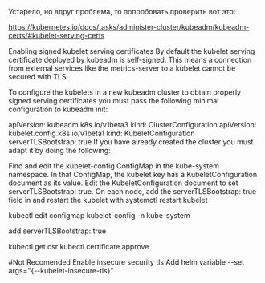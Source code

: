 Устарело, но вдруг проблема, то попробовать проверить вот это:

https://kubernetes.io/docs/tasks/administer-cluster/kubeadm/kubeadm-certs/#kubelet-serving-certs

Enabling signed kubelet serving certificates By default the kubelet serving certificate deployed by kubeadm is self-signed. This means a connection from external services like the metrics-server to a kubelet cannot be secured with TLS.

To configure the kubelets in a new kubeadm cluster to obtain properly signed serving certificates you must pass the following minimal configuration to kubeadm init:

apiVersion: kubeadm.k8s.io/v1beta3 kind: ClusterConfiguration
apiVersion: kubelet.config.k8s.io/v1beta1 kind: KubeletConfiguration serverTLSBootstrap: true If you have already created the cluster you must adapt it by doing the following:

Find and edit the kubelet-config ConfigMap in the kube-system namespace. In that ConfigMap, the kubelet key has a KubeletConfiguration document as its value. Edit the KubeletConfiguration document to set serverTLSBootstrap: true. On each node, add the serverTLSBootstrap: true field in and restart the kubelet with systemctl restart kubelet

kubectl edit configmap kubelet-config -n kube-system

add serverTLSBootstrap: true

kubectl get csr kubectl certificate approve

#Not Recomended Enable insecure security tls Add helm variable --set args="{--kubelet-insecure-tls}"